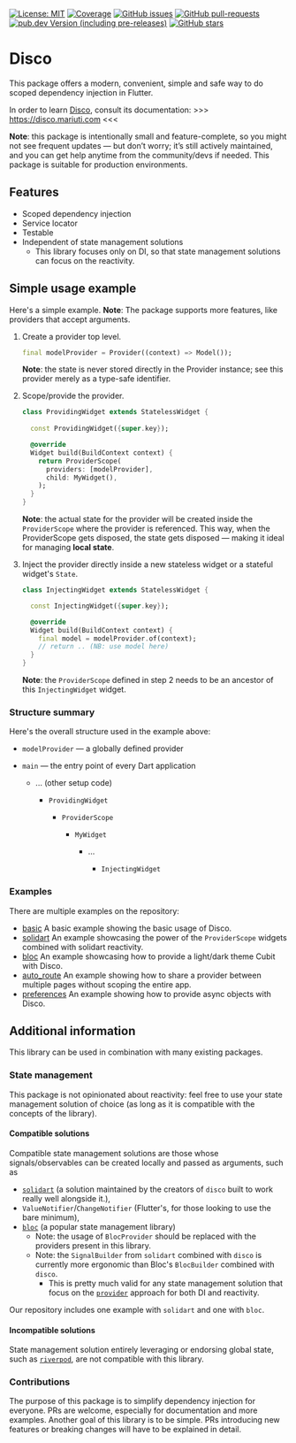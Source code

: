 [![License: MIT](https://img.shields.io/badge/license-MIT-purple.svg)](https://opensource.org/licenses/MIT)
[![Coverage](https://codecov.io/gh/our-creativity/disco/graph/badge.svg?token=Z19R32RJ22)](https://codecov.io/gh/our-creativity/disco)
[![GitHub issues](https://img.shields.io/github/issues/our-creativity/disco)](https://github.com/our-creativity/disco/issues/)
[![GitHub pull-requests](https://img.shields.io/github/issues-pr/our-creativity/disco.svg)](https://gitHub.com/our-creativity/disco/pull/)
[![pub.dev Version (including pre-releases)](https://img.shields.io/pub/v/disco?include_prereleases)](https://pub.dev/packages/disco)
[![GitHub stars](https://img.shields.io/github/stars/our-creativity/disco)](https://gitHub.com/our-creativity/disco/stargazers/)

# Disco

This package offers a modern, convenient, simple and safe way to do scoped dependency injection in Flutter.

In order to learn [Disco](https://github.com/our-creativity/disco), consult its documentation: >>> https://disco.mariuti.com <<<

**Note**: this package is intentionally small and feature-complete, so you might not see frequent updates — but don’t worry; it’s still actively maintained, and you can get help anytime from the community/devs if needed. This package is suitable for production environments.

## Features

- Scoped dependency injection
- Service locator
- Testable
- Independent of state management solutions
  - This library focuses only on DI, so that state management solutions can focus on the reactivity.

## Simple usage example

Here's a simple example. **Note**: The package supports more features, like providers that accept arguments.

1. Create a provider top level.

    ```dart
    final modelProvider = Provider((context) => Model());
    ```

    **Note**: the state is never stored directly in the Provider instance; see this provider merely as a type-safe identifier.

2. Scope/provide the provider.

    ```dart
    class ProvidingWidget extends StatelessWidget {
      
      const ProvidingWidget({super.key});

      @override
      Widget build(BuildContext context) {
        return ProviderScope(
          providers: [modelProvider],
          child: MyWidget(),
        );
      }
    }
    ```

    **Note**: the actual state for the provider will be created inside the `ProviderScope` where the provider is referenced.
    This way, when the ProviderScope gets disposed, the state gets disposed — making it ideal for managing **local state**.

3. Inject the provider directly inside a new stateless widget or a stateful widget's `State`.

    ```dart
    class InjectingWidget extends StatelessWidget {

      const InjectingWidget({super.key});

      @override
      Widget build(BuildContext context) {
        final model = modelProvider.of(context);
        // return .. (NB: use model here)
      }
    }
    ```

    **Note**: the `ProviderScope` defined in step 2 needs to be an ancestor of this `InjectingWidget` widget.

### Structure summary

Here's the overall structure used in the example above:

* `modelProvider` — a globally defined provider

* `main` — the entry point of every Dart application

  * ... (other setup code)

    * `ProvidingWidget`

      * `ProviderScope`

        * `MyWidget`

          * ...

            * `InjectingWidget`

### Examples

There are multiple examples on the repository:

- [basic](https://disco.mariuti.com/examples/basic/) A basic example showing the basic usage of Disco.
- [solidart](https://disco.mariuti.com/examples/solidart/) An example showcasing the power of the `ProviderScope` widgets combined with solidart reactivity.
- [bloc](https://disco.mariuti.com/examples/bloc/) An example showcasing how to provide a light/dark theme Cubit with Disco.
- [auto_route](https://disco.mariuti.com/examples/auto-route/) An example showing how to share a provider between multiple pages without scoping the entire app.
- [preferences](https://disco.mariuti.com/examples/preferences/) An example showing how to provide async objects with Disco.

## Additional information

This library can be used in combination with many existing packages.

### State management

This package is not opinionated about reactivity: feel free to use your
state management solution of choice (as long as it is compatible with the
concepts of the library).

#### Compatible solutions

Compatible state management solutions are those whose signals/observables can be created locally and passed as arguments, such as
- [`solidart`](https://pub.dev/packages/flutter_solidart) (a solution maintained by the creators of `disco` built to work really well alongside it.),
- `ValueNotifier`/`ChangeNotifier` (Flutter's, for those looking to use the bare minimum),
- [`bloc`](https://pub.dev/packages/flutter_bloc) (a popular state management library)
  - Note: the usage of `BlocProvider` should be replaced with the providers present in this library.
  - Note: the `SignalBuilder` from `solidart` combined with `disco` is currently more ergonomic than Bloc's `BlocBuilder` combined with `disco`.
    - This is pretty much valid for any state management solution that focus on the [`provider`](https://pub.dev/packages/provider) approach for both DI and reactivity.

Our repository includes one example with `solidart` and one with `bloc`.

#### Incompatible solutions

State management solution entirely leveraging or endorsing global state, such as [`riverpod`](https://pub.dev/packages/riverpod), are not compatible with this library.

### Contributions

The purpose of this package is to simplify dependency injection for everyone.
PRs are welcome, especially for documentation and more examples.
Another goal of this library is to be simple.
PRs introducing new features or breaking changes will have to be explained in detail.
